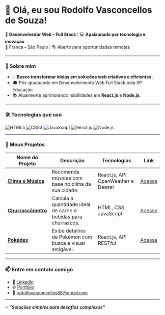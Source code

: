 # 👋 Olá, eu sou Rodolfo Vasconcellos de Souza!

🎯 **Desenvolvedor Web – Full Stack** | 💻 **Apaixonado por tecnologia e inovação**  
📍 Franca – São Paulo | 🌎 Aberto para oportunidades remotas

---

### 🚀 Sobre mim
- 💡 **Busco transformar ideias em soluções web criativas e eficientes.**
- 🎓 Pós-graduando em Desenvolvimento Web Full Stack pela XP Educação.  
- 📚 Atualmente aprimorando habilidades em **React.js** e **Node.js**.  

---

### 🛠️ Tecnologias que uso
![HTML5](https://img.shields.io/badge/HTML5-E34F26?style=for-the-badge&logo=html5&logoColor=white)
![CSS3](https://img.shields.io/badge/CSS3-1572B6?style=for-the-badge&logo=css3&logoColor=white)
![JavaScript](https://img.shields.io/badge/JavaScript-F7DF1E?style=for-the-badge&logo=javascript&logoColor=black)
![React.js](https://img.shields.io/badge/React.js-61DAFB?style=for-the-badge&logo=react&logoColor=white)
![Node.js](https://img.shields.io/badge/Node.js-339933?style=for-the-badge&logo=nodedotjs&logoColor=white)

---

### 🌟 Meus Projetos
| Nome do Projeto      | Descrição                                           | Tecnologias                  | Link                                                      |
|-----------------------|---------------------------------------------------|------------------------------|----------------------------------------------------------|
| **[Clima e Música](https://github.com/rodolfosouza88/Clima-musica-App)**   | Recomenda músicas com base no clima da sua cidade. | React.js, API OpenWeather e Deezer | [Acesse](https://app-climaemusica.netlify.app/)          |
| **[Churrascômetro](https://github.com/rodolfosouza88/churrascometro)**    | Calcula a quantidade ideal de carne e bebidas para churrascos. | HTML, CSS, JavaScript | [Acesse](https://churrascometroproject.netlify.app/)     |
| **[Pokédex](https://github.com/rodolfosouza88/pokedex)**                  | Exibe detalhes de Pokémon com busca e visual amigável. | React.js, API RESTful | [Acesse](https://pokedex-sepia-nu.vercel.app/)          |

---

### 📫 Entre em contato comigo
- 💼 [LinkedIn](https://www.linkedin.com/in/rodolfosouza88/)
- 🌐 [Portfólio](https://rodolfosouza-myportfolio.netlify.app/)
- 📧 rodolfovasconcellos88@gmail.com

---

⭐ **_"Soluções simples para desafios complexos"_**

